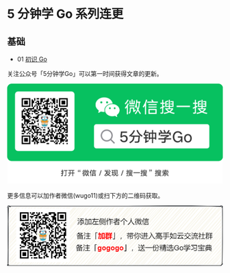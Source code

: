 # 5 分钟学 Go 系列连更

## 基础

- 01 [初识 Go](https://github.com/acloudnet/letsgo/blob/main/doc/base/%E5%88%9D%E8%AF%86.md)



关注公众号「5分钟学Go」可以第一时间获得文章的更新。

![](https://github.com/acloudnet/letsgo/blob/main/doc/images/goerweima.png)

更多信息可以加作者微信(wugo11)或扫下方的二维码获取。

![](https://github.com/acloudnet/letsgo/blob/main/doc/images/gobottom.png)

